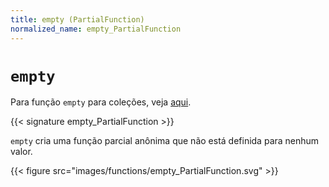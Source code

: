 ```yaml
---
title: empty (PartialFunction)
normalized_name: empty_PartialFunction
---
```


# `empty`

Para função `empty` para coleções, veja [aqui](./empty_collections).

{{< signature empty_PartialFunction >}}

`empty` cria uma função parcial anônima que não está definida para nenhum valor.

{{< figure src="images/functions/empty_PartialFunction.svg" >}}
